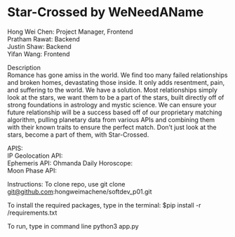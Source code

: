 # Star-Crossed by WeNeedAName

Hong Wei Chen: Project Manager, Frontend   
Pratham Rawat: Backend    
Justin Shaw: Backend    
Yifan Wang: Frontend   

Description       
Romance has gone amiss in the world. We find too many failed relationships and broken homes, devastating those inside. It only adds resentment, pain, and suffering to the world. We have a solution. Most relationships simply look  at the stars, we want them to be a part of the stars, built directly off of strong foundations in astrology and mystic science. We can ensure your future relationship will be a success based off of our proprietary matching algorithm, pulling planetary data from various APIs and combining them with their known traits to ensure the perfect match. Don’t just look at the stars, become a part of them, with Star-Crossed. 
 
APIS:    
IP Geolocation API:    
Ephemeris API: 
Ohmanda Daily Horoscope:   
Moon Phase API:   

Instructions:
To clone repo, use 
git clone git@github.com:hongweimachene/softdev_p01.git

To install the required packages, type in the terminal:
$pip install -r <path to file>/requirements.txt
 
To run, type in command line
python3 app.py
